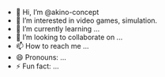 - 👋 Hi, I’m @akino-concept
- 👀 I’m interested in video games, simulation.
- 🌱 I’m currently learning ...
- 💞️ I’m looking to collaborate on ...
- 📫 How to reach me ...
- 😄 Pronouns: ...
- ⚡ Fun fact: ...

<!---
akino-concept/akino-concept is a ✨ special ✨ repository because its `README.md` (this file) appears on your GitHub profile.
You can click the Preview link to take a look at your changes.
--->

